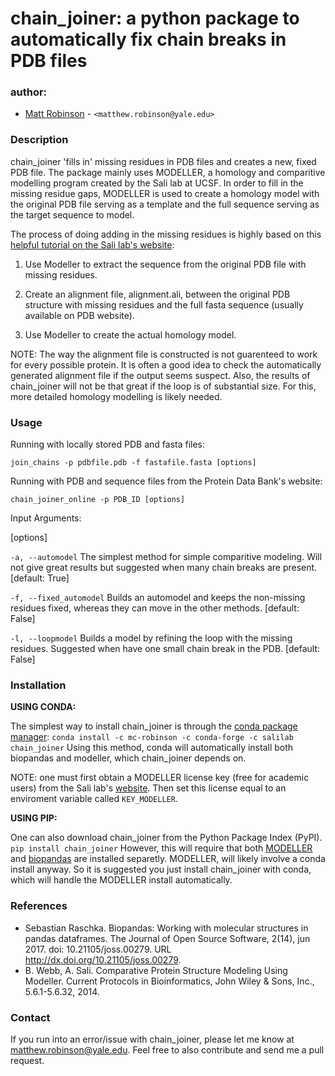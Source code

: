 # chain_joiner: a python package to automatically fix chain breaks in PDB files
### author: ###

* [Matt Robinson](https://github.com/mc-robinson) - `<matthew.robinson@yale.edu>`

### Description ###

chain_joiner 'fills in' missing residues in PDB files and creates a new, fixed PDB file. The package mainly uses MODELLER, a homology and comparitive modelling program created by the Sali lab at UCSF. In order to fill in the missing residue gaps, MODELLER is used to create a homology model with the original PDB file serving as a template and the full sequence serving as the target sequence to model. 

The process of doing adding in the missing residues is highly based on this [helpful tutorial on the Sali lab's website](https://salilab.org/modeller/wiki/Missing%20residues):

1. Use Modeller to extract the sequence from the original PDB file with missing residues.

2. Create an alignment file, alignment.ali, between the original PDB structure
with missing residues and the full fasta sequence (usually available on PDB website). 

3. Use Modeller to create the actual homology model.

NOTE: The way the alignment file is constructed is not guarenteed to work for every possible protein. It is often a good idea to check the automatically generated alignment file if the output seems suspect. Also, the results of chain_joiner will not be that great if the loop is of substantial size. For this, more detailed homology modelling is likely needed. 

### Usage ####

Running with locally stored PDB and fasta files:

`join_chains -p pdbfile.pdb -f fastafile.fasta [options]`

Running with PDB and sequence files from the Protein Data Bank's website:

`chain_joiner_online -p PDB_ID [options]`

Input Arguments:

[options]

`-a, --automodel`
    The simplest method for simple comparitive modeling. Will not give 
    great results but suggested when many chain breaks are present. [default: True]

`-f, --fixed_automodel`
    Builds an automodel and keeps the non-missing residues fixed, 
    whereas they can move in the other methods. [default: False]

`-l, --loopmodel` 
    Builds a model by refining the loop with the missing residues.
    Suggested when have one small chain break in the PDB. [default: False]
    
   
### Installation ###

**USING CONDA:**

The simplest way to install chain_joiner is through the [conda package manager](https://conda.io/docs/):
`conda install -c mc-robinson -c conda-forge -c salilab chain_joiner`
Using this method, conda will automatically install both biopandas and modeller, which chain_joiner depends on. 

NOTE: one must first obtain a MODELLER license key (free for academic users) from the Sali lab's [website](https://salilab.org/modeller/registration.html). Then set this license equal to an enviroment variable called `KEY_MODELLER`.

**USING PIP:**

One can also download chain_joiner from the Python Package Index (PyPI). 
`pip install chain_joiner`
However, this will require that both [MODELLER](https://salilab.org/modeller/9.19/release.html#anaconda) and [biopandas](https://github.com/rasbt/biopandas) are installed separetly. MODELLER, will likely involve a conda install anyway. So it is suggested you just install chain_joiner with conda, which will handle the MODELLER install automatically.

### References ###
* Sebastian Raschka. Biopandas: Working with molecular structures in pandas dataframes. The Journal of Open Source Software, 2(14), jun 2017. doi: 10.21105/joss.00279. URL http://dx.doi.org/10.21105/joss.00279.
* B. Webb, A. Sali. Comparative Protein Structure Modeling Using Modeller. Current Protocols in Bioinformatics, John Wiley & Sons, Inc., 5.6.1-5.6.32, 2014.

### Contact ###

If you run into an error/issue with chain_joiner, please let me know at matthew.robinson@yale.edu. Feel free to also contribute and send me a pull request.


